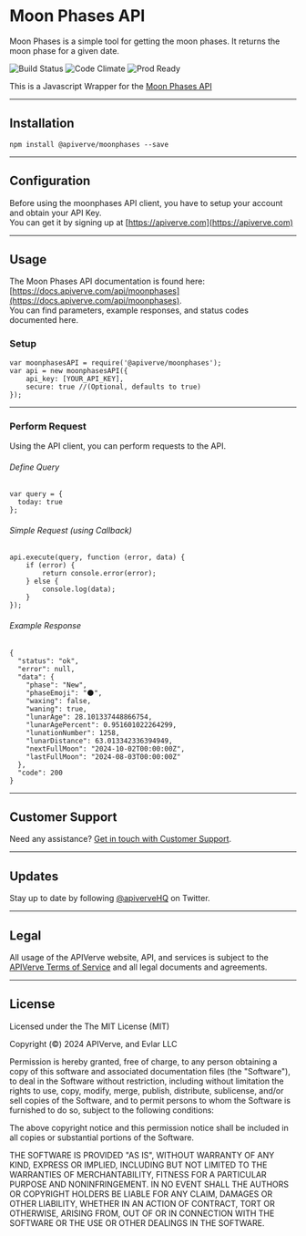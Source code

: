 Moon Phases API
============

Moon Phases is a simple tool for getting the moon phases. It returns the moon phase for a given date.

![Build Status](https://img.shields.io/badge/build-passing-green)
![Code Climate](https://img.shields.io/badge/maintainability-B-purple)
![Prod Ready](https://img.shields.io/badge/production-ready-blue)

This is a Javascript Wrapper for the [Moon Phases API](https://apiverve.com/marketplace/api/moonphases)

---

## Installation
	npm install @apiverve/moonphases --save

---

## Configuration

Before using the moonphases API client, you have to setup your account and obtain your API Key.  
You can get it by signing up at [https://apiverve.com](https://apiverve.com)

---

## Usage

The Moon Phases API documentation is found here: [https://docs.apiverve.com/api/moonphases](https://docs.apiverve.com/api/moonphases).  
You can find parameters, example responses, and status codes documented here.

### Setup

```
var moonphasesAPI = require('@apiverve/moonphases');
var api = new moonphasesAPI({
    api_key: [YOUR_API_KEY],
    secure: true //(Optional, defaults to true)
});
```

---


### Perform Request
Using the API client, you can perform requests to the API.

###### Define Query

```
var query = {
  today: true
};
```

###### Simple Request (using Callback)

```
api.execute(query, function (error, data) {
    if (error) {
        return console.error(error);
    } else {
        console.log(data);
    }
});
```

###### Example Response

```
{
  "status": "ok",
  "error": null,
  "data": {
    "phase": "New",
    "phaseEmoji": "🌑",
    "waxing": false,
    "waning": true,
    "lunarAge": 28.101337448866754,
    "lunarAgePercent": 0.951601022264299,
    "lunationNumber": 1258,
    "lunarDistance": 63.013342336394949,
    "nextFullMoon": "2024-10-02T00:00:00Z",
    "lastFullMoon": "2024-08-03T00:00:00Z"
  },
  "code": 200
}
```

---

## Customer Support

Need any assistance? [Get in touch with Customer Support](https://apiverve.com/contact).

---

## Updates
Stay up to date by following [@apiverveHQ](https://twitter.com/apiverveHQ) on Twitter.

---

## Legal

All usage of the APIVerve website, API, and services is subject to the [APIVerve Terms of Service](https://apiverve.com/terms) and all legal documents and agreements.

---

## License
Licensed under the The MIT License (MIT)

Copyright (&copy;) 2024 APIVerve, and Evlar LLC

Permission is hereby granted, free of charge, to any person obtaining a copy of this software and associated documentation files (the "Software"), to deal in the Software without restriction, including without limitation the rights to use, copy, modify, merge, publish, distribute, sublicense, and/or sell copies of the Software, and to permit persons to whom the Software is furnished to do so, subject to the following conditions:

The above copyright notice and this permission notice shall be included in all copies or substantial portions of the Software.

THE SOFTWARE IS PROVIDED "AS IS", WITHOUT WARRANTY OF ANY KIND, EXPRESS OR IMPLIED, INCLUDING BUT NOT LIMITED TO THE WARRANTIES OF MERCHANTABILITY, FITNESS FOR A PARTICULAR PURPOSE AND NONINFRINGEMENT. IN NO EVENT SHALL THE AUTHORS OR COPYRIGHT HOLDERS BE LIABLE FOR ANY CLAIM, DAMAGES OR OTHER LIABILITY, WHETHER IN AN ACTION OF CONTRACT, TORT OR OTHERWISE, ARISING FROM, OUT OF OR IN CONNECTION WITH THE SOFTWARE OR THE USE OR OTHER DEALINGS IN THE SOFTWARE.